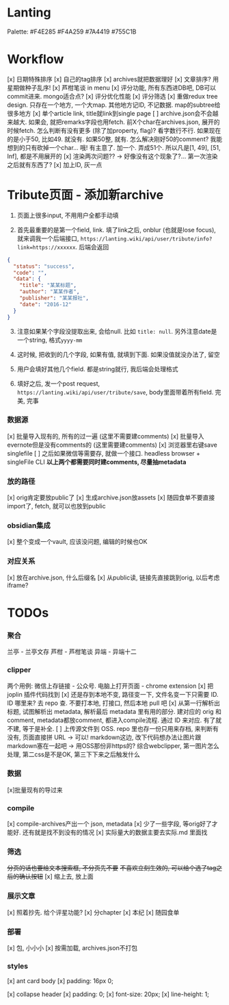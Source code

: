 # Lanting

Palette: #F4E285 #F4A259 #7A4419 #755C1B

# Workflow
[x] 日期特殊排序
[x] 自己的tag排序
[x] archives就把数据理好
[x] 文章排序? 用星期做种子乱序!
[x] 芦柑笔谈 in menu
[x] 评分功能, 所有东西进DB吧, DB可以commit进来. mongo适合点?
[x] 评分优化性能
[x] 评分筛选
[x] 重做redux tree design. 只存在一个地方, 一个大map. 其他地方记ID, 不记数据. map的subtree给很多地方
[x] 单个article link, title就link到single page
[ ] archive.json会不会越来越大. 如果会, 就把remarks字段也用fetch. 前X个char在archives.json, 展开的时候fetch. 怎么判断有没有更多 (除了加property, flag)? 看字数行不行. 如果现在的是小于50, 比如49. 就没有. 如果50整, 就有. 怎么解决刚好50的comment? 我能想到的只有砍掉一个char... 哦! 有主意了. 加一个. 弄成51个. 所以凡是[1, 49], [51, Inf], 都是不用展开的
[x] 渲染两次问题?? -> 好像没有这个现象了?... 第一次渲染之后就有东西了?
[x] 加上ID, 灰一点

# Tribute页面 - 添加新archive
1. 页面上很多input, 不用用户全都手动填

2. 首先最重要的是第一个field, link. 填了link之后, onblur (也就是lose focus), 就来调我一个后端接口, `https://lanting.wiki/api/user/tribute/info?link=https://xxxxxx`. 后端会返回

```json
{
  "status": "success",
  "code": "",
  "data": {
    "title": "某某标题",
    "author": "某某作者",
    "publisher": "某某报社",
    "date": "2016-12"
  }
}
```

3. 注意如果某个字段没提取出来, 会给null. 比如 `title: null`. 另外注意date是一个string, 格式`yyyy-mm`

4. 这时候, 把收到的几个字段, 如果有值, 就填到下面. 如果没值就没办法了, 留空

5. 用户会填好其他几个field. 都是string就行, 我后端会处理格式

6. 填好之后, 发一个post request, `https://lanting.wiki/api/user/tribute/save`, body里面带着所有field. 完美, 完事

### 数据源
[x] 批量导入现有的, 所有的过一遍 (这里不需要建comments)
[x] 批量导入evernote但是没有comments的 (这里需要建comments)
[x] 浏览器里右键save singlefile
[ ] 之后如果微信等需要存, 就做一个接口. headless browser + singleFile CLI
**以上两个都需要同时建comments, 尽量抽metadata**

### 放的路径
[x] orig肯定要放public了
[x] 生成archive.json放assets
[x] 随园食单不要直接import了, fetch, 就可以也放到public

### obsidian集成
[x] 整个变成一个vault, 应该没问题, 编辑的时候也OK

### 对应关系
[x] 放在archive.json, 什么后缀名
[x] 从public读, 链接先直接跳到orig, 以后考虑iframe?

# TODOs

### 聚合

兰亭 - 兰亭文存
芦柑 - 芦柑笔谈
异端 - 异端十二

### clipper
两个用例: 微信上存链接 - 公众号. 电脑上打开页面 - chrome extension
[x] 把 joplin 插件代码找到
[x] 还是存到本地不变, 路径变一下, 文件名变一下只需要 ID. ID 哪里来? 去 repo 查. 不要打本地, 打接口, 然后本地 pull 吧
[x] 从第一行解析出标题, 试图解析出 metadata, 解析最后 metadata 里有用的部分. 建对应的 orig 和 comment, metadata都放comment, 都进入compile流程. 通过 ID 来对应. 有了就不建, 等于是补全.
[ ] 上传源文件到 OSS. repo 里也存一份只用来存档, 来判断有没有, 页面直接拼 URL -> 可以! markdown这边, 改下代码想办法让图片跟markdown塞在一起吧 -> 用OSS那份非https的?
综合webclipper, 第一图片怎么处理, 第二css是不是OK, 第三下下来之后触发什么

### 数据
[x]批量现有的导过来

### compile
[x] compile-archives产出一个 json, metadata
[x] 少了一些字段, 等orig好了才能好. 还有就是找不到没有的情况
[x] 实际量大的数据主要去实际.md 里面找

### 筛选
~~分页的话也要给文本搜索框, 不分页先不要~~
~~不喜欢立刻生效的, 可以给个选了tag之后的确认按钮~~
[x] 缩上去, 放上面

### 展示文章
[x] 照着抄先. 给个评星功能?
[x] 分chapter
[x] 本纪
[x] 随园食单

### 部署
[x] 包, 小小小
[x] 按需加载, archives.json不打包

### styles
[x] ant card body
[x] padding: 16px 0;

[x] collapse header
[x] padding: 0;
[x] font-size: 20px;
[x] line-height: 1;
